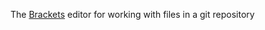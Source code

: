 The <a href="http://brackets.io/" target="brackets">Brackets</a> editor for working with files in a git repository